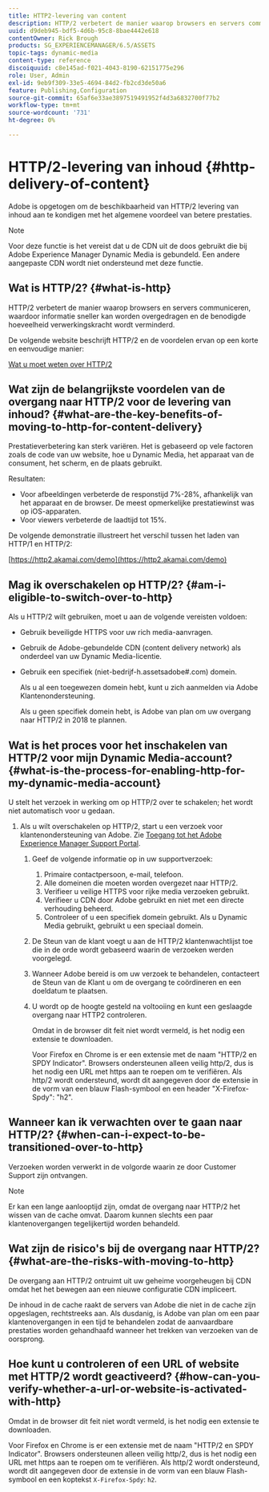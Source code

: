 ```yaml
---
title: HTTP2-levering van content
description: HTTP/2 verbetert de manier waarop browsers en servers communiceren, waardoor informatie sneller kan worden overgedragen en de hoeveelheid benodigde verwerkingskracht wordt verminderd.
uuid: d9deb945-bdf5-4d6b-95c8-8bae4442e618
contentOwner: Rick Brough
products: SG_EXPERIENCEMANAGER/6.5/ASSETS
topic-tags: dynamic-media
content-type: reference
discoiquuid: c8e145ad-f021-4043-8190-62151775e296
role: User, Admin
exl-id: 9eb9f309-33e5-4694-84d2-fb2cd3de50a6
feature: Publishing,Configuration
source-git-commit: 65af6e33ae3897519491952f4d3a6832700f77b2
workflow-type: tm+mt
source-wordcount: '731'
ht-degree: 0%

---
```


# HTTP/2-levering van inhoud {#http-delivery-of-content}

Adobe is opgetogen om de beschikbaarheid van HTTP/2 levering van inhoud aan te kondigen met het algemene voordeel van betere prestaties.

>[!NOTE]
>
>Voor deze functie is het vereist dat u de CDN uit de doos gebruikt die bij Adobe Experience Manager Dynamic Media is gebundeld. Een andere aangepaste CDN wordt niet ondersteund met deze functie.

## Wat is HTTP/2? {#what-is-http}

HTTP/2 verbetert de manier waarop browsers en servers communiceren, waardoor informatie sneller kan worden overgedragen en de benodigde hoeveelheid verwerkingskracht wordt verminderd.

De volgende website beschrijft HTTP/2 en de voordelen ervan op een korte en eenvoudige manier:

[Wat u moet weten over HTTP/2](https://www.engadget.com/2015-02-24-what-you-need-to-know-about-http-2.html)

## Wat zijn de belangrijkste voordelen van de overgang naar HTTP/2 voor de levering van inhoud? {#what-are-the-key-benefits-of-moving-to-http-for-content-delivery}

Prestatieverbetering kan sterk variëren. Het is gebaseerd op vele factoren zoals de code van uw website, hoe u Dynamic Media, het apparaat van de consument, het scherm, en de plaats gebruikt.

Resultaten:

* Voor afbeeldingen verbeterde de responstijd 7%-28%, afhankelijk van het apparaat en de browser. De meest opmerkelijke prestatiewinst was op iOS-apparaten.
* Voor viewers verbeterde de laadtijd tot 15%.

De volgende demonstratie illustreert het verschil tussen het laden van HTTP/1 en HTTP/2:

[https://http2.akamai.com/demo](https://http2.akamai.com/demo)

## Mag ik overschakelen op HTTP/2? {#am-i-eligible-to-switch-over-to-http}

Als u HTTP/2 wilt gebruiken, moet u aan de volgende vereisten voldoen:

* Gebruik beveiligde HTTPS voor uw rich media-aanvragen.
* Gebruik de Adobe-gebundelde CDN (content delivery network) als onderdeel van uw Dynamic Media-licentie.
* Gebruik een specifiek (niet-bedrijf-h.assetsadobe#.com) domein.

   Als u al een toegewezen domein hebt, kunt u zich aanmelden via Adobe Klantenondersteuning.

   Als u geen specifiek domein hebt, is Adobe van plan om uw overgang naar HTTP/2 in 2018 te plannen.

## Wat is het proces voor het inschakelen van HTTP/2 voor mijn Dynamic Media-account? {#what-is-the-process-for-enabling-http-for-my-dynamic-media-account}

U stelt het verzoek in werking om op HTTP/2 over te schakelen; het wordt niet automatisch voor u gedaan.

1. Als u wilt overschakelen op HTTP/2, start u een verzoek voor klantenondersteuning van Adobe. Zie [Toegang tot het Adobe Experience Manager Support Portal](https://helpx.adobe.com/experience-manager/kb/accessing-aem-support-portal.html).

   1. Geef de volgende informatie op in uw supportverzoek:

      1. Primaire contactpersoon, e-mail, telefoon.
      1. Alle domeinen die moeten worden overgezet naar HTTP/2.
      1. Verifieer u veilige HTTPS voor rijke media verzoeken gebruikt.
      1. Verifieer u CDN door Adobe gebruikt en niet met een directe verhouding beheerd.
      1. Controleer of u een specifiek domein gebruikt. Als u Dynamic Media gebruikt, gebruikt u een speciaal domein.
   1. De Steun van de klant voegt u aan de HTTP/2 klantenwachtlijst toe die in de orde wordt gebaseerd waarin de verzoeken werden voorgelegd.
   1. Wanneer Adobe bereid is om uw verzoek te behandelen, contacteert de Steun van de Klant u om de overgang te coördineren en een doeldatum te plaatsen.
   1. U wordt op de hoogte gesteld na voltooiing en kunt een geslaagde overgang naar HTTP2 controleren.

      Omdat in de browser dit feit niet wordt vermeld, is het nodig een extensie te downloaden.

      Voor Firefox en Chrome is er een extensie met de naam &quot;HTTP/2 en SPDY Indicator&quot;. Browsers ondersteunen alleen veilig http/2, dus is het nodig een URL met https aan te roepen om te verifiëren. Als http/2 wordt ondersteund, wordt dit aangegeven door de extensie in de vorm van een blauw Flash-symbool en een header &quot;X-Firefox-Spdy&quot;: &quot;h2&quot;.


## Wanneer kan ik verwachten over te gaan naar HTTP/2? {#when-can-i-expect-to-be-transitioned-over-to-http}

Verzoeken worden verwerkt in de volgorde waarin ze door Customer Support zijn ontvangen.

>[!NOTE]
>
>Er kan een lange aanlooptijd zijn, omdat de overgang naar HTTP/2 het wissen van de cache omvat. Daarom kunnen slechts een paar klantenovergangen tegelijkertijd worden behandeld.

## Wat zijn de risico&#39;s bij de overgang naar HTTP/2? {#what-are-the-risks-with-moving-to-http}

De overgang aan HTTP/2 ontruimt uit uw geheime voorgeheugen bij CDN omdat het het bewegen aan een nieuwe configuratie CDN impliceert.

De inhoud in de cache raakt de servers van Adobe die niet in de cache zijn opgeslagen, rechtstreeks aan. Als dusdanig, is Adobe van plan om een paar klantenovergangen in een tijd te behandelen zodat de aanvaardbare prestaties worden gehandhaafd wanneer het trekken van verzoeken van de oorsprong.

## Hoe kunt u controleren of een URL of website met HTTP/2 wordt geactiveerd? {#how-can-you-verify-whether-a-url-or-website-is-activated-with-http}

Omdat in de browser dit feit niet wordt vermeld, is het nodig een extensie te downloaden.

Voor Firefox en Chrome is er een extensie met de naam &quot;HTTP/2 en SPDY Indicator&quot;. Browsers ondersteunen alleen veilig http/2, dus is het nodig een URL met https aan te roepen om te verifiëren. Als http/2 wordt ondersteund, wordt dit aangegeven door de extensie in de vorm van een blauw Flash-symbool en een koptekst `X-Firefox-Spdy`: `h2`.
